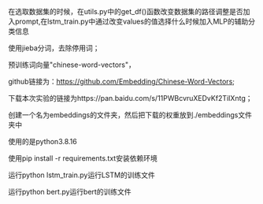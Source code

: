 在选取数据集的时候，在utils.py中的get_df()函数改变数据集的路径调整是否加入prompt,在lstm_train.py中通过改变values的值选择什么时候加入MLP的辅助分类信息

使用jieba分词，去除停用词；

预训练词向量"chinese-word-vectors"，

github链接为：https://github.com/Embedding/Chinese-Word-Vectors; 

下载本次实验的链接为https://pan.baidu.com/s/11PWBcvruXEDvKf2TiIXntg；

创建一个名为embeddings的文件夹，然后把下载的权重放到./embeddings文件夹中

使用的是python3.8.16

使用pip install -r requirements.txt安装依赖环境

运行python lstm_train.py运行LSTM的训练文件

运行python bert.py运行bert的训练文件
